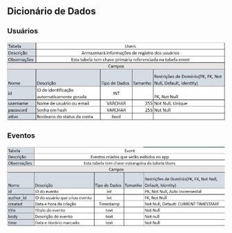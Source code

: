 ## Dicionário de Dados
### Usuários
![app](./diagramas/dic_dados_usuarios.jpg)

### Eventos
![app](./diagramas/dic_dados_eventos.jpg)


